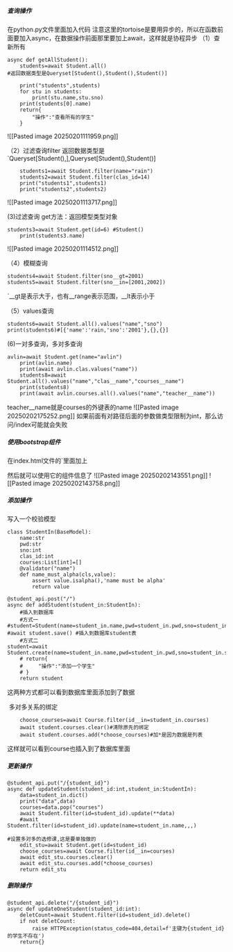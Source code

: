 ##### 查询操作
在python.py文件里面加入代码
注意这里的tortoise是要用异步的，所以在函数前面要加入async，在数据操作前面那里要加上await，这样就是协程异步
（1）查新所有
```
async def getAllStudent():
    students=await Student.all() 
#返回数据类型是Queryset[Student(),Student(),Student()]

    print("students",students)
    for stu in students:
        print(stu.name,stu.sno)
    print(students[0].name)
    return{
        "操作":"查看所有的学生"
    }
```
![[Pasted image 20250201111959.png]]

（2）过滤查询filter 返回数据类型是`Queryset[Student(),],Queryset[Student(),Student()]
```
    students1=await Student.filter(name="rain")
    students2=await Student.filter(clas_id=14)
    print("students1",students1)
    print("students2",students2)
```
![[Pasted image 20250201113717.png]]

(3)过滤查询 get方法：返回模型类型对象
```
students3=await Student.get(id=6) #Student()
    print(students3.name)
```
![[Pasted image 20250201114512.png]]

（4）模糊查询
```
students4=await Student.filter(sno__gt=2001)
students5=await Student.filter(sno__in=[2001,2002])
```
`__gt是表示大于，也有__range表示范围，__lt表示小于

（5）values查询
```
students6=await Student.all().values("name","sno")
print(students6)#[{'name':'rain,'sno':'2001'},{},{}]
```

(6)一对多查询，多对多查询
```
avlin=await Student.get(name="avlin")
    print(avlin.name)
    print(await avlin.clas.values("name"))
    students8=await Student.all().values("name","clas__name","courses__name")
    print(students8)
    print(await avlin.courses.all().values("name","teacher__name"))
```
teacher__name就是courses的外键表的name
![[Pasted image 20250202175252.png]]
如果前面有对路径后面的参数做类型限制为int，那么访问/index可能就会失败

##### 使用bootstrap组件
在index.html文件的`<head></head>里面加上<link href="https://cdn.jsdelivr.net/npm/bootstrap@5.3.3/dist/css/bootstrap.min.css" rel="stylesheet" integrity="sha384-QWTKZyjpPEjISv5WaRU9OFeRpok6YctnYmDr5pNlyT2bRjXh0JMhjY6hW+ALEwIH" crossorigin="anonymous">

然后就可以使用它的组件信息了
![[Pasted image 20250202143551.png]]
![[Pasted image 20250202143758.png]]

##### 添加操作
写入一个校验模型
```
class StudentIn(BaseModel):
    name:str
    pwd:str
    sno:int
    clas_id:int
    courses:List[int]=[]
    @validator("name")
    def name_must_alpha(cls,value):
        assert value.isalpha(),'name must be alpha'
        return value
```

```
@student_api.post("/")
async def addStudent(student_in:StudentIn):
    #插入到数据库
    #方式一#student=Student(name=student_in.name,pwd=student_in.pwd,sno=student_in.sno,clas_id=student_in.clas_id,)
#await student.save() #插入到数据库student表
    #方式二
student=await Student.create(name=student_in.name,pwd=student_in.pwd,sno=student_in.sno,clas_id=student_in.clas_id,)
    # return{
    #     "操作":"添加一个学生"
    # }
    return student
```
这两种方式都可以看到数据库里面添加到了数据

 多对多关系的绑定
```
    choose_courses=await Course.filter(id__in=student_in.courses)
    await student.courses.clear()#清除原先的绑定
    await student.courses.add(*choose_courses)#加*是因为数据是列表
```
这样就可以看到course也插入到了数据库里面

##### 更新操作
```
@student_api.put("/{student_id}")
async def updateStudent(student_id:int,student_in:StudentIn):
    data=student_in.dict()
    print("data",data)
    courses=data.pop("courses")
    await Student.filter(id=student_id).update(**data)
    #await Student.filter(id=student_id).update(name=student_in.name,,,)

#设置多对多的选修课,这是要单独做的
    edit_stu=await Student.get(id=student_id)
    choose_courses=await Course.filter(id__in=courses)
    await edit_stu.courses.clear()
    await edit_stu.courses.add(*choose_courses)
    return edit_stu
```

##### 删除操作
```
@student_api.delete("/{student_id}")
async def updateOneStudent(student_id:int):
    deletCount=await Student.filter(id=student_id).delete()
    if not deletCount:
        raise HTTPException(status_code=404,detail=f'主键为{student_id}的学生不存在')
    return{}
```